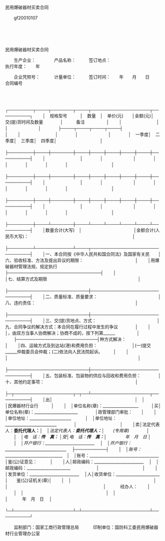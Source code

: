 



民用爆破器材买卖合同



 

　　gf20010107

　　

　　


 民用爆破器材买卖合同



　　生产企业：　　　　 产品名称：　　　签订地点：　　　　　　　　　　　执行年度：　　年

　　企业凭照号：　　　 计量单位：　　　签订时间：　　年　　月　　日　　合同编号

　　


　　┌────────┬────┬───────┬────┬───────────────────┬──────────┐
　　│　规格型号　　　│　数量　│　单价(元)　　│金额(元)│　　　　　　交(提)货时间及数量　　　　│　　　备注　　　　　│
　　│　　　　　　　　│　　　　│　　　　　　　│　　　　├────┬────┬────┬────┤　　　　　　　　　　│
　　│　　　　　　　　│　　　　│　　　　　　　│　　　　│　一季度│　二季度│　三季度│　四季度│　　　　　　　　　　│
　　├────────┼────┼───────┼────┼────┼────┼────┼────┼──────────┤
　　│　　　　　　　　│　　　　│　　　　　　　│　　　　│　　　　│　　　　│　　　　│　　　　│　　　　　　　　　　│
　　├────────┼────┼───────┼────┼────┼────┼────┼────┼──────────┤
　　│　　　　　　　　│　　　　│　　　　　　　│　　　　│　　　　│　　　　│　　　　│　　　　│　　　　　　　　　　│
　　├────────┼────┼───────┼────┼────┼────┼────┼────┼──────────┤
　　│　　　　　　　　│　　　　│　　　　　　　│　　　　│　　　　│　　　　│　　　　│　　　　│　　　　　　　　　　│
　　├────────┼────┴───────┼────┴────┴────┴────┴────┴──────────┤
　　│数量合计(大写)　│　　　　　　　　　　　　│金额合计(人民币大写)：　　　　　　　　　　　　　　　　　　　　　　　　│
　　├────────┴────────────┴────┬──────────────────────────────┤
　　│一、本合同按《中华人民共和国合同法》及国家有关民　　│六、验收标准、方法及提出异议的期限：　　　　　　　　　　　　│
　　│用爆破器材管理法规、规定执行　　　　　　　　　　　　├──────────────────────────────┤
　　│　　　　　　　　　　　　　　　　　　　　　　　　　　│七、结算方式及期限　　　　　　　　　　　　　　　　　　　　　│
　　├──────────────────────────┼──────────────────────────────┤
　　│二、质量标准、质量要求：　　　　　　　　　　　　　　│八、违约责任：　　　　　　　　　　　　　　　　　　　　　　　│
　　├──────────────────────────┼──────────────────────────────┤
　　│三、交(提)货地点、方式：　　　　　　　　　　　　　　│九、合同争议的解决方式：本合同在履行过程中发生的争议　　　　│
　　│　　　　　　　　　　　　　　　　　　　　　　　　　　│，由双方当事人协商解决；协商不成的，按下列第______　　　　　│
　　├──────────────────────────┤种方式解决：　　　　　　　　　　　　　　　　　　　　　　　　│
　　│四、运输方式及到达站(港)和费用负担：　　　　　　　　│(一)提交______仲裁委员会仲裁；(二)依法向人民法院起诉。　　　│
　　│　　　　　　　　　　　　　　　　　　　　　　　　　　│　　　　　　　　　　　　　　　　　　　　　　　　　　　　　　│
　　├──────────────────────────┼──────────────────────────────┤
　　│五、包装标准、包装物的供应与回收和费用负担：　　　　│十、其他约定事项：　　　　　　　　　　　　　　　　　　　　　│
　　├─┬───────────────────┬─┬──┴───────────────────┬──────────┤
　　│出│　　　　　　　　　　　　　　　　　　　│　│　　　　　　　　　　　　　　　　　　　　　　│民爆器材行业行　　　│
　　│　│单位名称(章)：__________________　　　│买│单位名称(章)：______________________　　　　│政管理部门审批：　　│
　　│　│单位地址：_____________________　　　 │　│单位地址：__________________________　　　　│　　　　　　　　　　│
　　│卖│法定代表人：______委托代理人：________│　│法定代表人：___________委托代理人：_________│　　(专用章)　　　　│
　　│　│电　话：__________传　真：___________ │受│电　话：_____________传　真：_______________│　　　　 年　月　日 │
　　│　│开户银行：_________________________　 │　│开户银行：_______________________________　 ├──────────┤
　　│　│账号：______________________________　│　│账号：___________________________________　 │鉴(公)证意见：　　　│
　　│人│邮政编码：_________________________　 │　│邮政编码：______________________　　　　　　│　　　　　　　　　　│
　　│　│发货单位：_________________________　 │人│收货单位：______________________　　　　　　│　　鉴(公)证机关(章)│
　　│　│　　　　　　　　　　　　　　　　　　　│　│　　　　　　　　　　　　　　　　　　　　　　│　　　 经办人：　　 │
　　│　│　　　　　　　　　　　　　　　　　　　│　│　　　　　　　　　　　　　　　　　　　　　　│　　　 年　月　日　 │
　　└─┴───────────────────┴─┴──────────────────────┴──────────┘
　　


　　监制部门：国家工商行政管理总局　　　 印制单位：国防科工委民用爆破器材行业管理办公室

　　